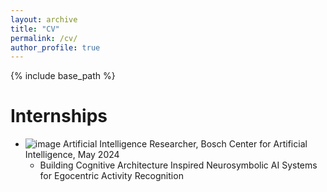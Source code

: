 ```yaml
---
layout: archive
title: "CV"
permalink: /cv/
author_profile: true
---
```


{% include base_path %}

Internships
======


* ![image](https://github.com/kauroy1994/home/assets/57400980/8891649c-c178-41b9-8182-18d9c138fc95) Artificial Intelligence Researcher, Bosch Center for Artificial Intelligence, May 2024
  * Building Cognitive Architecture Inspired Neurosymbolic AI Systems for Egocentric Activity Recognition
